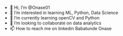- 👋 Hi, I’m @Onase01
- 👀 I’m interested in learning ML, Python, Data Science
- 🌱 I’m currently learning openCV and Python
- 💞️ I’m looking to collaborate on data analytics
- 📫 How to reach me on linkedin Babatunde Onase

<!---
Onase01/Onase01 is a ✨ special ✨ repository because its `README.md` (this file) appears on your GitHub profile.
You can click the Preview link to take a look at your changes.
--->
